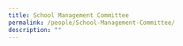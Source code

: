 ```yaml
---
title: School Management Committee
permalink: /people/School-Management-Committee/
description: ""
---
```

